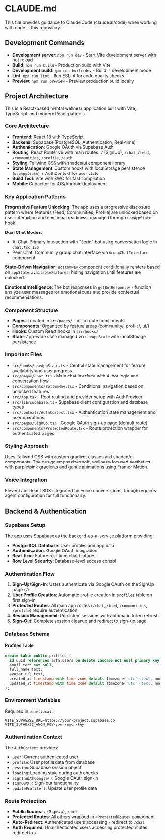 # CLAUDE.md

This file provides guidance to Claude Code (claude.ai/code) when working with code in this repository.

## Development Commands

- **Development server**: `npm run dev` - Start Vite development server with hot reload
- **Build**: `npm run build` - Production build with Vite
- **Development build**: `npm run build:dev` - Build in development mode  
- **Lint**: `npm run lint` - Run ESLint for code quality checks
- **Preview**: `npm run preview` - Preview production build locally

## Project Architecture

This is a React-based mental wellness application built with Vite, TypeScript, and modern React patterns.

### Core Architecture
- **Frontend**: React 18 with TypeScript
- **Backend**: Supabase (PostgreSQL, Authentication, Real-time)
- **Authentication**: Google OAuth via Supabase Auth
- **Routing**: React Router v6 with main routes: `/` (SignUp), `/chat`, `/feed`, `/communities`, `/profile`, `/auth`
- **Styling**: Tailwind CSS with shadcn/ui component library
- **State Management**: Custom hooks with localStorage persistence (`useAppState`) + AuthContext for user state
- **Build Tool**: Vite with SWC for fast compilation
- **Mobile**: Capacitor for iOS/Android deployment

### Key Application Patterns

**Progressive Feature Unlocking**: The app uses a progressive disclosure pattern where features (Feed, Communities, Profile) are unlocked based on user interaction and emotional readiness, managed through `useAppState` hook.

**Dual Chat Modes**: 
- AI Chat: Primary interaction with "Serin" bot using conversation logic in `Chat.tsx:156`
- Peer Chat: Community group chat interface via `GroupChatInterface` component

**State-Driven Navigation**: `BottomNav` component conditionally renders based on `appState.availableFeatures`, hiding navigation until features are unlocked.

**Emotional Intelligence**: The bot responses in `getBotResponse()` function analyze user messages for emotional cues and provide contextual recommendations.

### Component Structure
- **Pages**: Located in `src/pages/` - main route components
- **Components**: Organized by feature areas (community/, profile/, ui/)
- **Hooks**: Custom React hooks in `src/hooks/`
- **State**: App-wide state managed via `useAppState` with localStorage persistence

### Important Files
- `src/hooks/useAppState.ts` - Central state management for feature availability and user progress
- `src/pages/Chat.tsx` - Main chat interface with AI bot logic and conversation flow
- `src/components/BottomNav.tsx` - Conditional navigation based on unlocked features
- `src/App.tsx` - Root routing and provider setup with AuthProvider
- `src/lib/supabase.ts` - Supabase client configuration and database types
- `src/contexts/AuthContext.tsx` - Authentication state management and user operations
- `src/pages/SignUp.tsx` - Google OAuth sign-up page (default route)
- `src/components/ProtectedRoute.tsx` - Route protection wrapper for authenticated pages

### Styling Approach
Uses Tailwind CSS with custom gradient classes and shadcn/ui components. The design emphasizes soft, wellness-focused aesthetics with purple/pink gradients and gentle animations using Framer Motion.

### Voice Integration
ElevenLabs React SDK integrated for voice conversations, though requires agent configuration for full functionality.

## Backend & Authentication

### Supabase Setup
The app uses Supabase as the backend-as-a-service platform providing:
- **PostgreSQL Database**: User profiles and app data
- **Authentication**: Google OAuth integration
- **Real-time**: Future real-time chat features
- **Row Level Security**: Database-level access control

### Authentication Flow
1. **Sign-Up/Sign-In**: Users authenticate via Google OAuth on the SignUp page (`/`)
2. **User Profile Creation**: Automatic profile creation in `profiles` table on first sign-in
3. **Protected Routes**: All main app routes (`/chat`, `/feed`, `/communities`, `/profile`) require authentication
4. **Session Management**: Persistent sessions with automatic token refresh
5. **Sign-Out**: Complete session cleanup and redirect to sign-up page

### Database Schema

#### Profiles Table
```sql
create table public.profiles (
  id uuid references auth.users on delete cascade not null primary key,
  email text not null,
  full_name text,
  avatar_url text,
  created_at timestamp with time zone default timezone('utc'::text, now()) not null,
  updated_at timestamp with time zone default timezone('utc'::text, now()) not null
);
```

### Environment Variables
Required in `.env.local`:
```
VITE_SUPABASE_URL=https://your-project.supabase.co
VITE_SUPABASE_ANON_KEY=your-anon-key
```

### Authentication Context
The `AuthContext` provides:
- `user`: Current authenticated user
- `profile`: User profile data from database
- `session`: Supabase session object
- `loading`: Loading state during auth checks
- `signInWithGoogle()`: Google OAuth sign-in
- `signOut()`: Sign-out functionality
- `updateProfile()`: Update user profile data

### Route Protection
- **Public Routes**: `/` (SignUp), `/auth`
- **Protected Routes**: All others wrapped in `<ProtectedRoute>` component
- **Auto-Redirect**: Authenticated users accessing `/` redirect to `/chat`
- **Auth Required**: Unauthenticated users accessing protected routes redirect to `/`